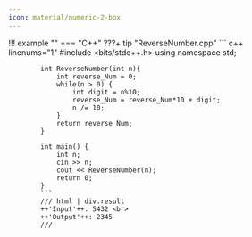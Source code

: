```yaml
---
icon: material/numeric-2-box
---
```


!!! example ""
    === "C++"
        ???+ tip "ReverseNumber.cpp"
            ``` c++ linenums="1"
            #include <bits/stdc++.h>
            using namespace std;

            int ReverseNumber(int n){
                int reverse_Num = 0;
                while(n > 0) {
                    int digit = n%10;
                    reverse_Num = reverse_Num*10 + digit;
                    n /= 10;
                }
                return reverse_Num;
            }

            int main() {
                int n;
                cin >> n;
                cout << ReverseNumber(n);
                return 0;
            }
            ```
            /// html | div.result
            ++'Input'++: 5432 <br>
            ++'Output'++: 2345
            ///